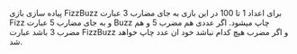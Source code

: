 پیاده سازی بازی FizzBuzz برای اعداد 1 تا 100
در این بازی به جای مضارب 3 عبارت Fizz و به جای مضارب 5 عبارت Buzz چاپ میشود.
اگر عددی هم مضرب 5 و هم مضرب 3 باشد عبارت FizzBuzz و اگر مضرب هیچ کدام نباشد خود ان عدد چاپ خواهد شد.

